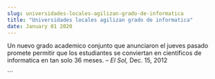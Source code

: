 ```yaml
---
slug: universidades-locales-agilizan-grado-de-informatica
title: "Universidades locales agilizan grado de informatica"
date: January 01 2020
---
```


 
<p>
  Un nuevo grado academico conjunto que anunciaron el jueves pasado promete
  permitir que los estudiantes se conviertan en cientificos de informatica en
  tan solo 36 meses. – <em>El Sol,</em> Dec. 15, 2012
</p>
```
